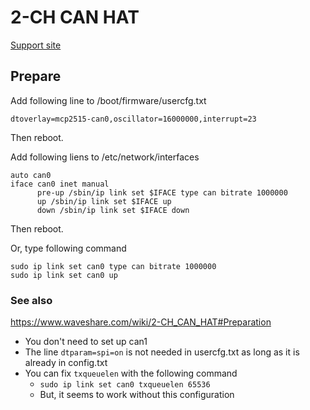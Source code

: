 # 2-CH CAN HAT

[Support site](https://www.waveshare.com/wiki/2-CH_CAN_HAT)

## Prepare

Add following line to /boot/firmware/usercfg.txt

```
dtoverlay=mcp2515-can0,oscillator=16000000,interrupt=23
```

Then reboot.

Add following liens to /etc/network/interfaces

```
auto can0
iface can0 inet manual
      pre-up /sbin/ip link set $IFACE type can bitrate 1000000
      up /sbin/ip link set $IFACE up
      down /sbin/ip link set $IFACE down
```

Then reboot.

Or, type following command

```
sudo ip link set can0 type can bitrate 1000000
sudo ip link set can0 up
```

### See also

https://www.waveshare.com/wiki/2-CH_CAN_HAT#Preparation

* You don't need to set up can1
* The line `dtparam=spi=on` is not needed in usercfg.txt as long as it is already in config.txt
* You can fix `txqueuelen` with the following command
  * `sudo ip link set can0 txqueuelen 65536`
  * But, it seems to work without this configuration
